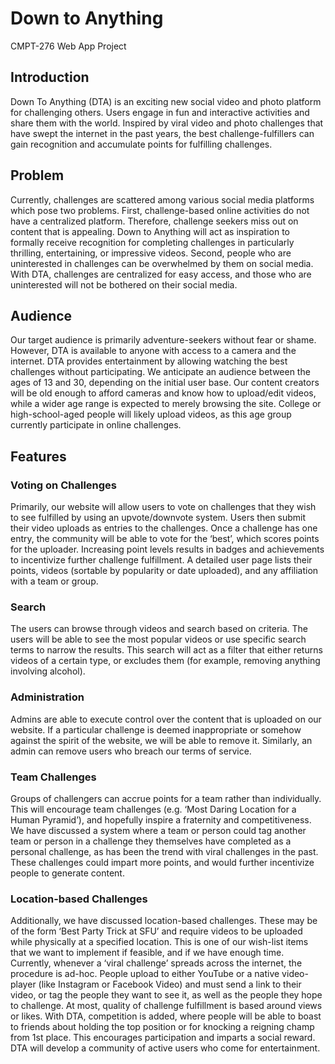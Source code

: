 # Down to Anything
CMPT-276 Web App Project

## Introduction

Down To Anything (DTA) is an exciting new social video and photo platform for challenging others.  Users engage in fun and interactive activities and share them with the world. Inspired by viral video and photo challenges that have swept the internet in the past years, the best challenge-fulfillers can gain recognition and accumulate points for fulfilling challenges.

## Problem

Currently, challenges are scattered among various social media platforms which pose two problems. First, challenge-based online activities do not have a centralized platform. Therefore, challenge seekers miss out on content that is appealing. Down to Anything will act as inspiration  to formally receive recognition for completing challenges in particularly thrilling, entertaining, or impressive videos.  Second, people who are uninterested in challenges can be overwhelmed by them on social media. With DTA, challenges are centralized for easy access, and those who are uninterested will not be bothered on their social media.

## Audience

Our target audience is primarily adventure-seekers without fear or shame.  However, DTA is available to anyone with access to a camera and the internet.  DTA provides entertainment by allowing watching the best challenges without participating. We anticipate an audience between the ages of 13 and 30, depending on the initial user base. Our content creators will be old enough to afford cameras and know how to upload/edit videos, while a wider age range is expected to merely browsing the site.  College or high-school-aged people will likely upload videos, as this age group currently participate in online challenges.

## Features

### Voting on Challenges

Primarily, our website will allow users to vote on challenges that they wish to see fulfilled by using an upvote/downvote system.  Users then submit their video uploads as entries to the challenges. Once a challenge has one entry, the community will be able to vote for the ‘best’, which scores points for the uploader.  Increasing point levels results in badges and achievements to incentivize further challenge fulfillment.  A detailed user page lists their points, videos (sortable by popularity or date uploaded), and any affiliation with a team or group.

### Search

The users can browse through videos and search based on criteria.  The users will be able to see the most popular videos or use specific search terms to narrow the results. This search will act as a filter that either returns videos of a certain type, or excludes them (for example, removing anything involving alcohol).

### Administration

Admins are able to execute control over the content that is uploaded on our website. If a particular challenge is deemed inappropriate or somehow against the spirit of the website, we will be able to remove it.  Similarly, an admin can remove users who breach our terms of service.

### Team Challenges

Groups of challengers can accrue points for a team rather than individually. This will encourage team challenges (e.g. ‘Most Daring Location for a Human Pyramid’), and hopefully inspire a fraternity and competitiveness. We have discussed a system where a team or person could tag another team or person in a challenge they themselves have completed as a personal challenge, as has been the trend with viral challenges in the past. These challenges could impart more points, and would further incentivize people to generate content.

### Location-based Challenges

Additionally, we have discussed location-based challenges. These may be of the form ‘Best Party Trick at SFU’ and require videos to be uploaded while physically at a specified location. This is one of our wish-list items that we want to implement if feasible, and if we have enough time.
Currently, whenever a ‘viral challenge’ spreads across the internet, the procedure is ad-hoc. People upload to either YouTube or a native video-player (like Instagram or Facebook Video) and must send a link to their video, or tag the people they want to see it, as well as the people they hope to challenge. At most, quality of challenge fulfillment is based around views or likes. With DTA, competition is added, where people will be able to boast to friends about holding the top position or for knocking a reigning champ from 1st place. This encourages participation and imparts a social reward.  DTA will develop a community of active users who come for entertainment.
